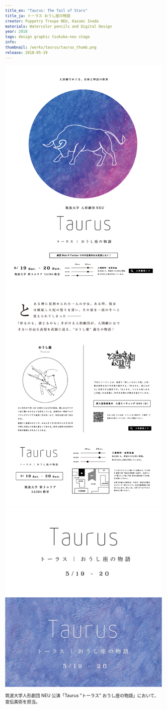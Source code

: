 ```yaml
---
title_en: "Taurus: The Tail of Stars"
title_ja: トーラス おうし座の物語
creator: Puppetry Troupe NEU, Kazumi Inada
materials: Watercolor pencils and Digital Design
year: 2018
tags: design graphic tsukuba-neu stage
info:
thumbnail: /works/taurus/taurus_thumb.png
release: 2018-05-19
---
```


![](/works/taurus/taurus_poster.png)
![](/works/taurus/taurus_flyer_b.png)
![](/works/taurus/taurus_black.png)
![](/works/taurus/taurus_white+bg.jpg)

筑波大学人形劇団 NEU 公演「Taurus "トーラス" おうし座の物語」において、宣伝美術を担当。
